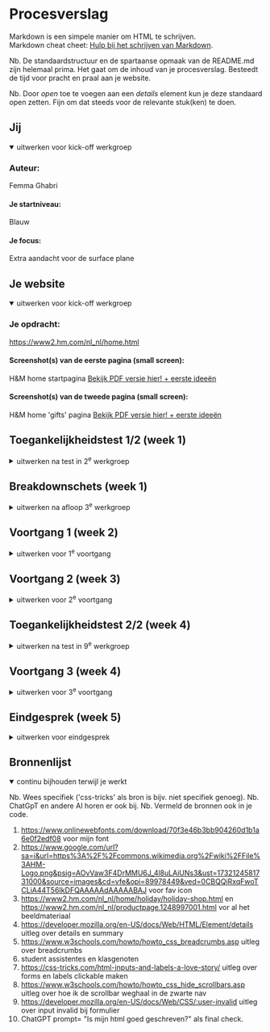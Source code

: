 # Procesverslag
Markdown is een simpele manier om HTML te schrijven.  
Markdown cheat cheet: [Hulp bij het schrijven van Markdown](https://github.com/adam-p/markdown-here/wiki/Markdown-Cheatsheet).

Nb. De standaardstructuur en de spartaanse opmaak van de README.md zijn helemaal prima. Het gaat om de inhoud van je procesverslag. Besteedt de tijd voor pracht en praal aan je website.

Nb. Door *open* toe te voegen aan een *details* element kun je deze standaard open zetten. Fijn om dat steeds voor de relevante stuk(ken) te doen.





## Jij

<details open>
  <summary>uitwerken voor kick-off werkgroep</summary>

  ### Auteur:
  Femma Ghabri

  #### Je startniveau:
  Blauw

  #### Je focus:
  Extra aandacht voor de surface plane
 
</details>





## Je website

<details open>
  <summary>uitwerken voor kick-off werkgroep</summary>

  ### Je opdracht:
  https://www2.hm.com/nl_nl/home.html

  #### Screenshot(s) van de eerste pagina (small screen): 
  H&M home startpagina 
[Bekijk PDF versie hier! + eerste ideeën](https://drive.google.com/file/d/1GDc4-l4XxLxt8VOs-bTAlNyUdu3FQbwe/view?usp=sharing)

  #### Screenshot(s) van de tweede pagina (small screen):
  H&M home 'gifts' pagina 
 [Bekijk PDF versie hier! + eerste ideeën](https://drive.google.com/file/d/1dEBQJww-G3-C6ucowxvknZjJIk5mR6O5/view?usp=sharing)
</details>



## Toegankelijkheidstest 1/2 (week 1)

<details>
  <summary>uitwerken na test in 2<sup>e</sup> werkgroep</summary>

  ### Bevindingen
  Lijst met je bevindingen die in de test naar voren kwamen:

  kijk bij toegankelijkheidstest 2/2 voor foto's van de WCAG checklist!!!

  1- veel opmerkingen (bij foutmeldingen).
  2- ontzettend veel css code. 
  3- niet elk onderdeel wordt ondersteunt voor keyboard-focus.
  4- afbeeldingen zijn enorm groot op mobiel.
  5- hierarchie klopt niet, begint gelijk vanaf h2. ook missen er specifieke namen bij de headings. code bestaat nu uit random nummers en letters.
  6- list namen ook vaag.
  7- de items die te koop zijn hebben duidelijke alt teksten. de grote foto's aan het begin van de pagina missen deze.
  8- de tekst op de foto's staat nog niet in de alt tekst.
  9- er zijn nog geen filmpjes. deze wil ik van hun instagram halen en toevoegen.
  10- nog niet elke link ziet er uit als een link (streepje eronder).
  11- skiplink ontbreekt.
  12- er is geen darkmode beschikbaar.

</details>



## Breakdownschets (week 1)

<details>
  <summary>uitwerken na afloop 3<sup>e</sup> werkgroep</summary>

  ### de hele pagina: 
  <img src="readme-images/breakdownschets-holidayshop.png" width="375px" alt="breakdown van de hele pagina, holiday shop">

  ### form: 
  <img src="readme-images/dynamisch-deel-form.png" width="375px" alt="breakdown van het formulier">

</details>


## Voortgang 1 (week 2)

<details>
  <summary>uitwerken voor 1<sup>e</sup> voortgang</summary>

  ### Stand van zaken
  ik heb mijn html soort van af. de breakdown schets ook. ik vind het allemaal een beetje overweldigend.

  ### Agenda voor meeting
  samen met je groepje opstellen

  Romy: 
  -hoe zit het met divs? wat valt daaronder?
  
  Femma:
  -als mijn site zowel nederlandse als engelse teksten bevat, welke taal instellen?
  -wanneer gebruik je grids en wanneer gebruik je flexbox?

  Nina:
  -ik wil mijn site mooier maken maar is dat wel de opdracht?

  ### Verslag van meeting
 het gesprek heeft mij echt enorm geholpen. ik heb mijn vragen kunnen stellen en extra uitleg gekregen over articles, sections en divs. ook hebben we gekeken naar de site van romy en deze helemaal samen ontleedt. wat heeft geleid tot interessante inzichten. zo wist ik niet dat een logo ook een h1 kan zijn en dat je links moet stijlen als een button als ze leiden naar andere pagina's. 

</details>


## Voortgang 2 (week 3)

<details>
  <summary>uitwerken voor 2<sup>e</sup> voortgang</summary>

  ### Stand van zaken
na flink wat moeite en verschillende bronnen te hebben raadgepleegd (lees; wc3 school, student assistent en de lessen) heb ik de header/nav af. 
<img src="readme-images/voortgangweek3.png" width="375px" alt="navigatie bovenaan de pagina gemaakt">
<img src="readme-images/voortgangweek3.2.png" width="375px" alt="2e nav bar(binnen hamburger menu) ook gelukt!!">

  ### Agenda voor meeting
  Femma- mag ik toch nog switchen naar responsive? mogen linkjes ook naar niks leiden (als in puur voor de vorm)? Hoe fotos bij productpagina?
  Romy- vragen over de product pagina.
  Nina- hoe zit het met css op de tweede pagina? hulp nodig bij knop van youtube filmpje.
  Susan- Vragen over svg, list items.

  ### Verslag van meeting
  hier na afloop snel de uitkomsten van de meeting vastleggen

  - student assistente wijst me op mijn headings. ik moet daar nog een keertje nakijken. wat kan een p worden? wat kan een h2 blijven?
  - aan leraar vragen of ik mag switchen naar responsive maken van website.

- ik ga me toch focussen op het responsive ontwerpen!
</details>





## Toegankelijkheidstest 2/2 (week 4)

<details>
  <summary>uitwerken na test in 9<sup>e</sup> werkgroep</summary>

 <img src="readme-images/wcag-1.JPG" width="375px" alt="blz 1 WCAG checklist">

  <img src="readme-images/wcag-2.JPG" width="375px" alt="blz 2 WCAG checklist">

   <img src="readme-images/wcag-3.JPG" width="375px" alt="blz 3 WCAG checklist">

  <img src="readme-images/wcag-4.JPG" width="375px" alt="blz 4 WCAG checklist">

  <img src="readme-images/wcag-5.JPG" width="375px" alt="blz 5 WCAG checklist">

  ### Bevindingen
  Lijst met je bevindingen die in de test naar voren kwamen (geef ook aan wat er verbeterd is):
  1. Alle afbeeldingen en buttons hebben nu een alt.
  2. Ik heb een video toegevoegd met controls.
  3. Alle links zien er nu klikbaar uit.
  4. Mijn html is valid.
  5. De hierarchie is een stuk netter.
  6. Ik moet nog even kijken naar focus states!

</details>





## Voortgang 3 (week 4)

<details>
  <summary>uitwerken voor 3<sup>e</sup> voortgang</summary>

  ### Stand van zaken
  Ik ben flink bezig geweest met de site afronden. Het gaat nu vooral om het 
  checken van mijn codes en de laatste dingen aanvullen. Mijn tweede pagina
  moet ik nog responsive maken, mijn form moet ik nog wat toegankelijker maken en de laatste dingen moet ik nog even aanpassen.

  <img src="readme-images/2e-pagina-aanpassen.png" width="375px" alt="product scherm bevat alle html maar is nog niet responsive">

  <img src="readme-images/carousel.png" width="375px" alt="carousel van producten, heel trots op!!">

  <img src="readme-images/form-aanpassen.png" width="375px" alt="form moet nog wat toegankelijker. Misschien ook wat mooier.">

  ### Agenda voor meeting
  Femma- wanneer een alt en wanneer een aria-label?

  Romy- vragen over mooier maken van de site, vragen over alt teksten.

  Nina- hoe zit het met pixels en ems?, aria-labels hidden foutmeldingen.

  Susan- vragen over herkansen.


  ### Verslag van meeting
  We zijn allemaal goed op weg.

  - Er bestaan geen domme vragen!
  - Foto's krijgen altijd een alt. Aria labels gebruik je echt alleen als het niet anders kan.


</details>





## Eindgesprek (week 5)

<details>
  <summary>uitwerken voor eindgesprek</summary>

  ### Je uitkomst - karakteristiek screenshots:
  <img src="readme-images/" width="375px" alt="screenshot van de site">


  ### Dit ging goed/Heb ik geleerd: 
  Ik ben trots dat ik heb geleerd hoe je elementen kunt schalen met media queries! 
  Ook het kopje 'Kerstcadeau tips' die ik heb gemaakt met de hulp van de student assistent vind ik er heel professioneel uitzien. Ik heb deze afgelopen weken ontzettend veel handige sites, shortcuts, trucjes en nieuwe manieren van code schrijven geleerd. 
  
  <img src="readme-images/mediaquery_kleinscherm.png" width="375px" alt="1e pagina op klein scherm">
  <img src="readme-images/mediaquery_kleinscherm.png" width="375px" alt="2e pagina op groot scherm">
  <img src="readme-images/carousel.png" width="375px" alt="carousel van producten, heel trots op!!">


  ### Dit was lastig/Is niet gelukt:
  Ik zou nog een skip link toevoegen. Ik was er wel mee begonnen maar het is me helaas niet gelukt. Ook zou ik het formulier verder willen uitbreiden met bijvoorbeeld een 'date of birth' of een checkbox met 'ik ga akkoord met de voorwaarden' waar ik wel trots op ben is het :user-invalid stukje! Daarnaast had ik heel graag de 2e pagina wat complexer willen maken. Zowel bij de vormgeving (animaties) als de responsiveness (andere layout als het scherm groter wordt). 

  <img src="readme-images/formulier.png" width="375px" alt="formulier eindversie">
    <img src="readme-images/2epagina.png" width="375px" alt="2e pagina waar ik meer aandacht aan had willen besteden">

</details>





## Bronnenlijst

<details open>
  <summary>continu bijhouden terwijl je werkt</summary>

  Nb. Wees specifiek ('css-tricks' als bron is bijv. niet specifiek genoeg). 
  Nb. ChatGpT en andere AI horen er ook bij.
  Nb. Vermeld de bronnen ook in je code.

  1. https://www.onlinewebfonts.com/download/70f3e46b3bb904260d1b1a6e0f2edf08 voor mijn font
  2. https://www.google.com/url?sa=i&url=https%3A%2F%2Fcommons.wikimedia.org%2Fwiki%2FFile%3AHM-Logo.png&psig=AOvVaw3F4DrMMU6J_4l8uLAiUNs3&ust=1732124581731000&source=images&cd=vfe&opi=89978449&ved=0CBQQjRxqFwoTCLiA44T56IkDFQAAAAAdAAAAABAJ voor fav icon
  3. https://www2.hm.com/nl_nl/home/holiday/holiday-shop.html en https://www2.hm.com/nl_nl/productpage.1248997001.html vor al het beeldmateriaal
  4. https://developer.mozilla.org/en-US/docs/Web/HTML/Element/details uitleg over details en summary
  5. https://www.w3schools.com/howto/howto_css_breadcrumbs.asp uitleg over breadcrumbs
  6. student assistentes en klasgenoten 
  7. https://css-tricks.com/html-inputs-and-labels-a-love-story/ uitleg over forms en labels clickable maken
  8. https://www.w3schools.com/howto/howto_css_hide_scrollbars.asp uitleg over hoe ik de scrollbar weghaal in de zwarte nav
  9. https://developer.mozilla.org/en-US/docs/Web/CSS/:user-invalid uitleg over input invalid bij formulier
  10. ChatGPT prompt= "Is mijn html goed geschreven?" als final check.
</details>